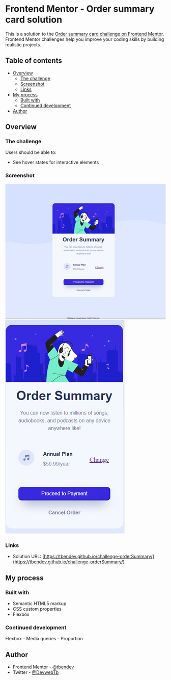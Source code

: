 # Frontend Mentor - Order summary card solution

This is a solution to the [Order summary card challenge on Frontend Mentor](https://www.frontendmentor.io/challenges/order-summary-component-QlPmajDUj). Frontend Mentor challenges help you improve your coding skills by building realistic projects.

## Table of contents

- [Overview](#overview)
  - [The challenge](#the-challenge)
  - [Screenshot](#screenshot)
  - [Links](#links)
- [My process](#my-process)
  - [Built with](#built-with)
  - [Continued development](#continued-development)
- [Author](#author)

## Overview

### The challenge

Users should be able to:

- See hover states for interactive elements

### Screenshot

![](./screenshot/CaptureOrderSummaryWEB.PNG)
![](./screenshot/CaptureOrderSummaryMobile.PNG)

### Links

- Solution URL: [https://tbendev.github.io/challenge-orderSummary/](https://tbendev.github.io/challenge-orderSummary/)

## My process

### Built with

- Semantic HTML5 markup
- CSS custom properties
- Flexbox

### Continued development

Flexbox - Media queries - Proportion

## Author

- Frontend Mentor - [@tbendev](https://www.frontendmentor.io/profile/tbendev)
- Twitter - [@DevwebTb](https://www.twitter.com/DevwebTb)
